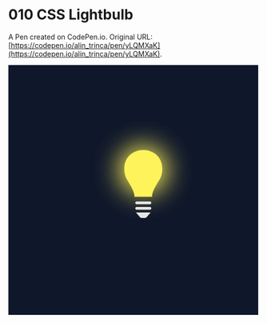 # 010 CSS Lightbulb

A Pen created on CodePen.io. Original URL: [https://codepen.io/alin_trinca/pen/yLQMXaK](https://codepen.io/alin_trinca/pen/yLQMXaK).

![CSS CSS Lightbulb Screenshot](css-lightbulb.jpg)
